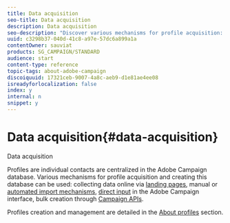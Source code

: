 ```yaml
---
title: Data acquisition
seo-title: Data acquisition
description: Data acquisition
seo-description: "Discover various mechanisms for profile acquisition: online data collection, imports, manual or bulk creation through Campaign APIs."
uuid: c3298b37-040d-41c8-a97e-57dc6a899a1a
contentOwner: sauviat
products: SG_CAMPAIGN/STANDARD
audience: start
content-type: reference
topic-tags: about-adobe-campaign
discoiquuid: 17321ceb-9007-4a8c-aeb9-d1e81ae4ee08
isreadyforlocalization: false
index: y
internal: n
snippet: y
---
```


# Data acquisition{#data-acquisition}

Data acquisition

Profiles are individual contacts are centralized in the Adobe Campaign database. Various mechanisms for profile acquisition and creating this database can be used: collecting data online via [landing pages](../../channels/using/about-landing-pages.md), manual or [automated import mechanisms](../../automating/using/about-data-import-and-export.md), [direct input](../../audiences/using/creating-profiles.md) in the Adobe Campaign interface, bulk creation through [Campaign APIs](https://docs.campaign.adobe.com/doc/standard/en/api/ACS_API.html).

Profiles creation and management are detailed in the [About profiles](../../audiences/using/about-profiles.md) section.
